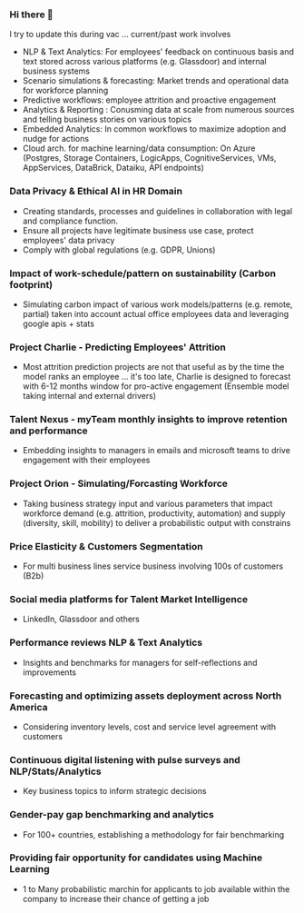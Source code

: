 ### Hi there 👋

 I try to update this during vac ... current/past work involves

- NLP & Text Analytics: For employees' feedback on continuous basis and text stored across various platforms (e.g. Glassdoor) and internal business systems
- Scenario simulations & forecasting: Market trends and operational data for workforce planning
- Predictive workflows: employee attrition and proactive engagement
- Analytics & Reporting : Conusming data at scale from numerous sources and telling business stories on various topics
- Embedded Analytics: In common workflows to maximize adoption and nudge for actions
- Cloud arch. for machine learning/data consumption: On Azure (Postgres, Storage Containers, LogicApps, CognitiveServices, VMs, AppServices, DataBrick, Dataiku, API endpoints)

### Data Privacy & Ethical AI in HR Domain
- Creating standards, processes and guidelines in collaboration with legal and compliance function.
- Ensure all projects have legitimate business use case, protect employees' data privacy
- Comply with global regulations (e.g. GDPR, Unions)

### Impact of work-schedule/pattern on sustainability (Carbon footprint)
- Simulating carbon impact of various work models/patterns (e.g. remote, partial) taken into account actual office employees data and leveraging google apis + stats

### Project Charlie - Predicting Employees' Attrition
- Most attrition prediction projects are not that useful as by the time the model ranks an employee ... it's too late, Charlie is designed to forecast with 6-12 months window for pro-active engagement (Ensemble model taking internal and external drivers) 

### Talent Nexus - myTeam monthly insights to improve retention and performance
- Embedding insights to managers in emails and microsoft teams to drive engagement with their employees

### Project Orion - Simulating/Forcasting Workforce
- Taking business strategy input and various parameters that impact workforce demand (e.g. attrition, productivity, automation) and supply (diversity, skill, mobility) to deliver a probabilistic output with constrains

### Price Elasticity & Customers Segmentation
- For multi business lines service business involving 100s of customers (B2b)

### Social media platforms for Talent Market Intelligence
- LinkedIn, Glassdoor and others

### Performance reviews NLP & Text Analytics
- Insights and benchmarks for managers for self-reflections and improvements

### Forecasting and optimizing assets deployment across North America
- Considering inventory levels, cost and service level agreement with customers

### Continuous digital listening with pulse surveys and NLP/Stats/Analytics
- Key business topics to inform strategic decisions

### Gender-pay gap benchmarking and analytics
- For 100+ countries, establishing a methodology for fair benchmarking

### Providing fair opportunity for candidates using Machine Learning
- 1 to Many probabilistic marchin for applicants to job available within the company to increase their chance of getting a job
